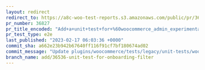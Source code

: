 ```yaml
---
layout: redirect
redirect_to: https://a8c-woo-test-reports.s3.amazonaws.com/public/pr/36827/e2e/index.html
pr_number: 36827
pr_title_encoded: "Add+a+unit+test+for+%60woocommerce_admin_experimental_onboarding_tasklists%60+filter"
pr_test_type: e2e
last_published: "2023-02-17 06:03:36 +0000"
commit_sha: a662e23b942b67640ff116f91cf7bf180674ad02
commit_message: "Update plugins/woocommerce/tests/legacy/unit-tests/woocommerce-admin/…"
branch_name: add/36536-unit-test-for-onboarding-filter
---
```

